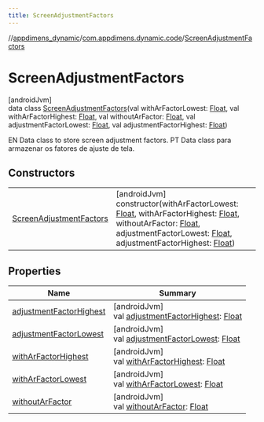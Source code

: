```yaml
---
title: ScreenAdjustmentFactors
---
```

//[appdimens_dynamic](../../../index.html)/[com.appdimens.dynamic.code](../index.html)/[ScreenAdjustmentFactors](index.html)



# ScreenAdjustmentFactors



[androidJvm]\
data class [ScreenAdjustmentFactors](index.html)(val withArFactorLowest: [Float](https://kotlinlang.org/api/core/kotlin-stdlib/kotlin/-float/index.html), val withArFactorHighest: [Float](https://kotlinlang.org/api/core/kotlin-stdlib/kotlin/-float/index.html), val withoutArFactor: [Float](https://kotlinlang.org/api/core/kotlin-stdlib/kotlin/-float/index.html), val adjustmentFactorLowest: [Float](https://kotlinlang.org/api/core/kotlin-stdlib/kotlin/-float/index.html), val adjustmentFactorHighest: [Float](https://kotlinlang.org/api/core/kotlin-stdlib/kotlin/-float/index.html))

EN Data class to store screen adjustment factors. PT Data class para armazenar os fatores de ajuste de tela.



## Constructors


| | |
|---|---|
| [ScreenAdjustmentFactors](-screen-adjustment-factors.html) | [androidJvm]<br>constructor(withArFactorLowest: [Float](https://kotlinlang.org/api/core/kotlin-stdlib/kotlin/-float/index.html), withArFactorHighest: [Float](https://kotlinlang.org/api/core/kotlin-stdlib/kotlin/-float/index.html), withoutArFactor: [Float](https://kotlinlang.org/api/core/kotlin-stdlib/kotlin/-float/index.html), adjustmentFactorLowest: [Float](https://kotlinlang.org/api/core/kotlin-stdlib/kotlin/-float/index.html), adjustmentFactorHighest: [Float](https://kotlinlang.org/api/core/kotlin-stdlib/kotlin/-float/index.html)) |


## Properties


| Name | Summary |
|---|---|
| [adjustmentFactorHighest](adjustment-factor-highest.html) | [androidJvm]<br>val [adjustmentFactorHighest](adjustment-factor-highest.html): [Float](https://kotlinlang.org/api/core/kotlin-stdlib/kotlin/-float/index.html) |
| [adjustmentFactorLowest](adjustment-factor-lowest.html) | [androidJvm]<br>val [adjustmentFactorLowest](adjustment-factor-lowest.html): [Float](https://kotlinlang.org/api/core/kotlin-stdlib/kotlin/-float/index.html) |
| [withArFactorHighest](with-ar-factor-highest.html) | [androidJvm]<br>val [withArFactorHighest](with-ar-factor-highest.html): [Float](https://kotlinlang.org/api/core/kotlin-stdlib/kotlin/-float/index.html) |
| [withArFactorLowest](with-ar-factor-lowest.html) | [androidJvm]<br>val [withArFactorLowest](with-ar-factor-lowest.html): [Float](https://kotlinlang.org/api/core/kotlin-stdlib/kotlin/-float/index.html) |
| [withoutArFactor](without-ar-factor.html) | [androidJvm]<br>val [withoutArFactor](without-ar-factor.html): [Float](https://kotlinlang.org/api/core/kotlin-stdlib/kotlin/-float/index.html) |
